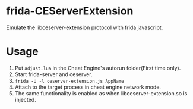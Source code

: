# frida-CEServerExtension

Emulate the libceserver-extension protocol with frida javascript.

# Usage

1. Put `adjust.lua` in the Cheat Engine's autorun folder(First time only).
1. Start frida-server and ceserver.
1. `frida -U -l ceserver-extension.js AppName`
1. Attach to the target process in cheat engine network mode.
1. The same functionality is enabled as when libceserver-extension.so is injected.
